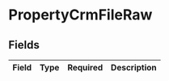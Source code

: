 # PropertyCrmFileRaw


## Fields

| Field       | Type        | Required    | Description |
| ----------- | ----------- | ----------- | ----------- |